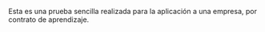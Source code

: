 
Esta es una prueba sencilla realizada para la aplicación a una empresa, por contrato de aprendizaje.
